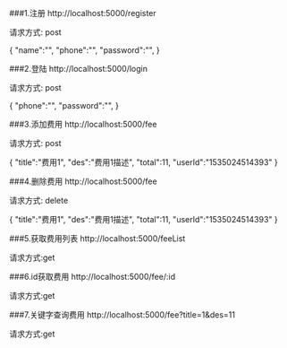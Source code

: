 ###1.注册
http://localhost:5000/register

请求方式:
post

{
    "name":"",
    "phone":"",
    "password":"",
}

###2.登陆
http://localhost:5000/login

请求方式:
post

{
    "phone":"",
    "password":"",
}

###3.添加费用
http://localhost:5000/fee

请求方式:
post

{
	"title":"费用1",
	"des":"费用1描述",
	"total":11,
	"userId":"1535024514393"
}

###4.删除费用
http://localhost:5000/fee

请求方式:
delete

{
	"title":"费用1",
	"des":"费用1描述",
	"total":11,
	"userId":"1535024514393"
}

###5.获取费用列表
http://localhost:5000/feeList

请求方式:get

###6.id获取费用 
http://localhost:5000/fee/:id

请求方式:get

###7.关键字查询费用
http://localhost:5000/fee?title=1&des=11

请求方式:get
